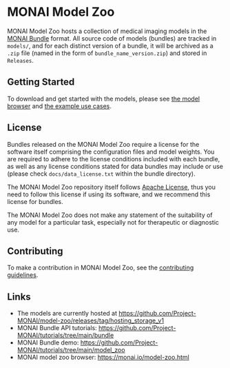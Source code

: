 # MONAI Model Zoo

MONAI Model Zoo hosts a collection of medical imaging models in the [MONAI Bundle](https://docs.monai.io/en/latest/bundle_intro.html) format.
All source code of models (bundles) are tracked in `models/`, and for each distinct version of a bundle, it will be archived as a `.zip` file (named in the form of `bundle_name_version.zip`) and stored in `Releases`.

## Getting Started

To download and get started with the models, please see [the model browser](https://monai.io/model-zoo.html) and [the example use cases](https://github.com/Project-MONAI/tutorials/tree/main/model_zoo).

## License

Bundles released on the MONAI Model Zoo require a license for the software itself comprising the configuration files and model weights. You are required to adhere to the license conditions included with each bundle, as well as any license conditions stated for data bundles may include or use (please check `docs/data_license.txt` within the bundle directory).

The MONAI Model Zoo repository itself follows [Apache License](https://github.com/Project-MONAI/model-zoo/blob/dev/LICENSE), thus you need to follow this license if using its software, and we recommend this license for bundles.

The MONAI Model Zoo does not make any statement of the suitability of any model for a particular task, especially not for therapeutic or diagnostic use.

## Contributing

To make a contribution in MONAI Model Zoo, see the [contributing guidelines](https://github.com/Project-MONAI/model-zoo/blob/dev/CONTRIBUTING.md).

## Links
- The models are currently hosted at https://github.com/Project-MONAI/model-zoo/releases/tag/hosting_storage_v1
- MONAI Bundle API tutorials: https://github.com/Project-MONAI/tutorials/tree/main/bundle
- MONAI Bundle demo: https://github.com/Project-MONAI/tutorials/tree/main/model_zoo
- MONAI model zoo browser: https://monai.io/model-zoo.html
